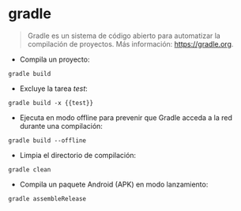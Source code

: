 # gradle

> Gradle es un sistema de código abierto para automatizar la compilación de proyectos.
> Más información: <https://gradle.org>.

- Compila un proyecto:

`gradle build`

- Excluye la tarea *test*:

`gradle build -x {{test}}`

- Ejecuta en modo offline para prevenir que Gradle acceda a la red durante una compilación:

`gradle build --offline`

- Limpia el directorio de compilación:

`gradle clean`

- Compila un paquete Android (APK) en modo lanzamiento:

`gradle assembleRelease`
